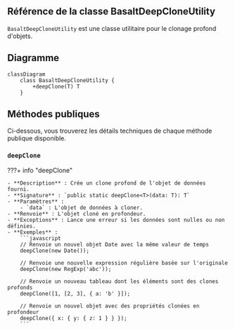 ## **Référence de la classe BasaltDeepCloneUtility**

`BasaltDeepCloneUtility` est une classe utilitaire pour le clonage profond d'objets.

## **Diagramme**

```mermaid
classDiagram
    class BasaltDeepCloneUtility {
        +deepClone(T) T
    }
```

## **Méthodes publiques**

Ci-dessous, vous trouverez les détails techniques de chaque méthode publique disponible.

### `deepClone`

???+ info "deepClone"

    - **Description** : Crée un clone profond de l'objet de données fourni.
    - **Signature** : `public static deepClone<T>(data: T): T`
    - **Paramètres** :
        - `data` : L'objet de données à cloner.
    - **Renvoie** : L'objet cloné en profondeur.
    - **Exceptions** : Lance une erreur si les données sont nulles ou non définies.
    - **Exemples** :
        ```javascript
        // Renvoie un nouvel objet Date avec la même valeur de temps
        deepClone(new Date());
        
        // Renvoie une nouvelle expression régulière basée sur l'originale
        deepClone(new RegExp('abc'));
        
        // Renvoie un nouveau tableau dont les éléments sont des clones profonds
        deepClone([1, [2, 3], { a: 'b' }]);
        
        // Renvoie un nouvel objet avec des propriétés clonées en profondeur
        deepClone({ x: { y: { z: 1 } } });
        ```
